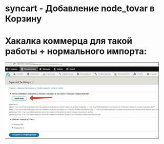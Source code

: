 # syncart - Добавление node_tovar в Корзину

# Хакалка коммерца для такой работы + нормального импорта:
<img src="https://github.com/politsin/help/blob/master/syncart.png?raw=true">
